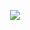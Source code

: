 <p align="center">
  <img src="https://github.com/PhilipWestling/gymnasiearbete_appstyrd_bil/tree/master/Bild/readme2.png" />
</p>


